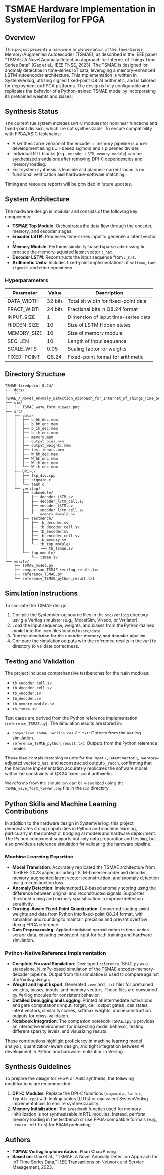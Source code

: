 # TSMAE Hardware Implementation in SystemVerilog for FPGA

## Overview

This project presents a hardware implementation of the Time-Series Memory-Augmented Autoencoder (TSMAE), as described in the IEEE paper "TSMAE: A Novel Anomaly Detection Approach for Internet of Things Time Series Data" (Gao et al., IEEE TNSE, 2023). The TSMAE is designed for anomaly detection in time-series IoT data, leveraging a memory-enhanced LSTM autoencoder architecture. This implementation is written in SystemVerilog, utilizing signed fixed-point Q8.24 arithmetic, and is tailored for deployment on FPGA platforms. The design is fully configurable and replicates the behavior of a Python-trained TSMAE model by incorporating its pretrained weights and biases.
## Synthesis Status

The current full system includes DPI-C modules for nonlinear functions and fixed-point division, which are not synthesizable. To ensure compatibility with FPGA/ASIC toolchains:

- A synthesizable version of the encoder + memory pipeline is under development using LUT-based sigmoid and a pipelined divider.
- Individual RTL blocks (e.g., `encoder_LSTM`, `memory_module`) can be synthesized standalone after removing DPI-C dependencies and memory loading.
- Full-system synthesis is feasible and planned; current focus is on functional verification and hardware-software matching.

Timing and resource reports will be provided in future updates.
## System Architecture

The hardware design is modular and consists of the following key components:

- **TSMAE Top Module**: Orchestrates the data flow through the encoder, memory, and decoder stages.
- **Encoder LSTM**: Processes time-series input to generate a latent vector `z`.
- **Memory Module**: Performs similarity-based sparse addressing to produce the memory-adjusted latent vector `z_hat`.
- **Decoder LSTM**: Reconstructs the input sequence from `z_hat`.
- **Arithmetic Units**: Includes fixed-point implementations of `softmax`, `tanh`, `sigmoid`, and other operations.

### Hyperparameters

| Parameter       | Value       | Description                              |
|-----------------|-------------|------------------------------------------|
| DATA_WIDTH      | 32 bits     | Total bit width for fixed-point data     |
| FRACT_WIDTH     | 24 bits     | Fractional bits in Q8.24 format          |
| INPUT_SIZE      | 1           | Dimension of input time-series data      |
| HIDDEN_SIZE     | 10          | Size of LSTM hidden states               |
| MEMORY_SIZE     | 10          | Size of memory module                    |
| SEQ_LEN         | 10          | Length of input sequence                 |
| SCALE_WTS       | 0.05        | Scaling factor for weights               |
| FIXED-POINT     | Q8.24       | Fixed-point format for arithmetic        |

## Directory Structure

```
TSMAE-fixedpoint-8.24/
├── docs/
│   └── TSMAE_A_Novel_Anomaly_Detection_Approach_for_Internet_of_Things_Time_Series_Data.pdf
├── sim/
│   └── TSMAE_wave_form_viewer.png
├── src/
│   ├── data/
│   │   ├── b_hh_dec.mem
│   │   ├── b_hh_enc.mem
│   │   ├── b_ih_dec.mem
│   │   ├── b_ih_enc.mem
│   │   ├── memory.mem
│   │   ├── output_bias.mem
│   │   ├── output_weights.mem
│   │   ├── test_inputs.mem
│   │   ├── W_hh_dec.mem
│   │   ├── W_hh_enc.mem
│   │   ├── W_ih_dec.mem
│   │   └── W_ih_enc.mem
│   ├── DPI-C/
│   │   ├── fxp_div.cpp
│   │   ├── sigmoid.c
│   │   └── tanh.c
│   └── verilog/
│       ├── submodule/
│       │   ├── decoder_LSTM.sv
│       │   ├── decoder_lstm_cell.sv
│       │   ├── encoder_LSTM.sv
│       │   ├── encoder_lstm_cell.sv
│       │   └── memory_module.sv
│       ├── testbench/
│       │   ├── tb_decoder.sv
│       │   ├── tb_decoder_cell.sv
│       │   ├── tb_encoder.sv
│       │   ├── tb_encoder_cell.sv
│       │   ├── tb_memory.sv
│       │   └── tb_top_module/
│       │       └── tb_tsmae.sv
│       └── top_module/
│           └── tsmae.sv
└── verify/
    ├── TSMAE_model.py
    ├── comparison_TSMAE_verilog_result.txt
    ├── reference_TSMAE.py
    └── reference_TSMAE_python_result.txt
```

## Simulation Instructions

To simulate the TSMAE design:

1. Compile the SystemVerilog source files in the `src/verilog` directory using a Verilog simulator (e.g., ModelSim, Vivado, or Verilator).
2. Load the input sequence, weights, and biases from the Python-trained model into the `.mem` files located in `src/data`.
3. Run the simulation for the encoder, memory, and decoder pipeline.
4. Compare the simulation outputs with the reference results in the `verify` directory to validate correctness.

## Testing and Validation

The project includes comprehensive testbenches for the main modules:

- `tb_encoder_cell.sv`
- `tb_decoder_cell.sv`
- `tb_encoder.sv`
- `tb_decoder.sv`
- `tb_memory_module.sv`
- `tb_tsmae.sv`

Test cases are derived from the Python reference implementation (`reference_TSMAE.py`). The simulation results are stored in:

- `comparison_TSMAE_verilog_result.txt`: Outputs from the Verilog simulation.
- `reference_TSMAE_python_result.txt`: Outputs from the Python reference model.

These files contain matching results for the input `x`, latent vector `z`, memory-adjusted vector `z_hat`, and reconstructed output `x_recon`, confirming that the hardware implementation accurately replicates the software model within the constraints of Q8.24 fixed-point arithmetic.

Waveforms from the simulation can be visualized using the `TSMAE_wave_form_viewer.png` file in the `sim` directory.

## Python Skills and Machine Learning Contributions

In addition to the hardware design in SystemVerilog, this project demonstrates strong capabilities in Python and machine learning, particularly in the context of bridging AI models and hardware deployment. The Python component supports not only data preparation and testing, but also provides a reference simulation for validating the hardware pipeline.

### Machine Learning Expertise

- **Model Translation**: Accurately replicated the TSMAE architecture from the IEEE 2023 paper, including LSTM-based encoder and decoder, memory-augmented latent vector reconstruction, and anomaly detection using reconstruction loss.
- **Anomaly Detection**: Implemented L2-based anomaly scoring using the difference between original and reconstructed signals. Supported threshold tuning and memory sparsification to improve detection sensitivity.
- **Training-Aware Fixed-Point Quantization**: Converted floating-point weights and data from Python into fixed-point Q8.24 format, with saturation and rounding to maintain precision and prevent overflow during FPGA inference.
- **Data Preprocessing**: Applied statistical normalization to time-series sensor data, ensuring consistent input for both training and hardware simulation.

### Python-Native Reference Implementation

- **Complete Forward Simulation**: Developed `reference_TSMAE.py` as a standalone, NumPy-based simulation of the TSMAE encoder-memory-decoder pipeline. Output from this simulation is used to compare against the Verilog design.
- **Weight and Input Export**: Generated `.mem` and `.txt` files for pretrained weights, biases, inputs, and memory vectors. These files are consumed by Verilog modules for consistent behavior.
- **Detailed Debugging and Logging**: Printed all intermediate activations and gate computations (input, forget, cell, output gates), cell states, latent vectors, similarity scores, softmax weights, and reconstruction outputs for cross-validation.
- **Notebook Integration**: The companion notebook `TSMAE.ipynb` provides an interactive environment for inspecting model behavior, testing different sparsity levels, and visualizing results.

These contributions highlight proficiency in machine learning model analysis, quantization-aware design, and tight integration between AI development in Python and hardware realization in Verilog.


## Synthesis Guidelines

To prepare the design for FPGA or ASIC synthesis, the following modifications are recommended:

1. **DPI-C Modules**: Replace the DPI-C functions (`sigmoid.c`, `tanh.c`, `fxp_div.cpp`) with lookup tables (LUTs) or equivalent SystemVerilog implementations to ensure synthesizability.
2. **Memory Initialization**: The `$readmemh` function used for memory initialization is not synthesizable in RTL modules. Instead, perform memory loading in the testbench or use FPGA-compatible formats (e.g., `.coe` or `.mif` files) for BRAM preloading.

## Authors

- **TSMAE Verilog Implementation**: Phan Chau Phong
- **Based on**: Gao et al., "TSMAE: A Novel Anomaly Detection Approach for IoT Time Series Data," IEEE Transactions on Network and Service Management, 2023.
